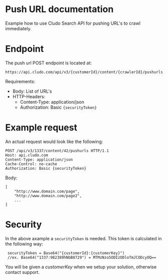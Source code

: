 # Push URL documentation
Example how to use Cludo Search API for pushing URL's to crawl immediately.



# Endpoint
The push url POST endpoint is located at:
```
https://api.cludo.com/api/v3/{customerId}/content/{crawlerId}/pushurls
```
Requirements:
* Body: List of URL's
* HTTP-Headers:
    * Content-Type: application/json
    * Authorization: Basic `{securityToken}`

# Example request

An actual request would look like the following:
```
POST /api/v3/1337/content/42/pushurls HTTP/1.1
Host: api.cludo.com
Content-Type: application/json
Cache-Control: no-cache
Authorization: Basic {securityToken}
```

Body:
```
[
	"http://www.domain.com/page",
	"http://www.domain.com/page2",
	...
]
```


# Security
In the above axample a `securityToken` is needed.
This token is calculated in the following way:

```
 securityToken = Base64("{customerId}:{customerKey}") 
 //ex. Base64("1337:982389hNbB8729") = MTMzNzo5ODIzODloTmJCODcyOQ==
```

You will be given a _customerKey_ when we setup your solution, otherwise contact support.
